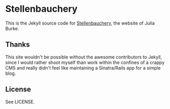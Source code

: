 # Stellenbauchery

This is the Jekyll source code for [Stellenbauchery](http://stellenbauchery.com),
the website of Julia Burke.

## Thanks

This site wouldn't be possible without the awesome contributors to Jekyll,
since I would rather shoot myself than work within the confines of a crappy
CMS and really didn't feel like maintaining a Sinatra/Rails app for a simple
blog.

## License

See LICENSE.
